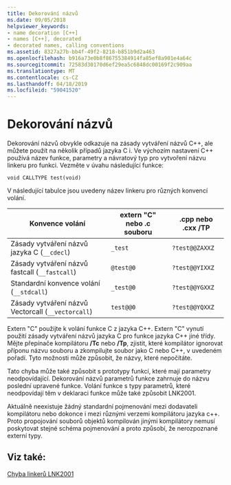 ```yaml
---
title: Dekorování názvů
ms.date: 09/05/2018
helpviewer_keywords:
- name decoration [C++]
- names [C++], decorated
- decorated names, calling conventions
ms.assetid: 8327a27b-bb4f-49f2-8218-b851b9d2a463
ms.openlocfilehash: b916a73e0b8f86755384914fa85ef8a901e4a64c
ms.sourcegitcommit: 72583d30170d6ef29ea5c6848dc00169f2c909aa
ms.translationtype: MT
ms.contentlocale: cs-CZ
ms.lasthandoff: 04/18/2019
ms.locfileid: "59041520"
---
```

# <a name="name-decoration"></a>Dekorování názvů

Dekorování názvů obvykle odkazuje na zásady vytváření názvů C++, ale můžete použít na několik případů jazyka C i. Ve výchozím nastavení C++ používá název funkce, parametry a návratový typ pro vytvoření názvu linkeru pro funkci. Vezměte v úvahu následující funkce:

```
void CALLTYPE test(void)
```

V následující tabulce jsou uvedeny název linkeru pro různých konvencí volání.

|Konvence volání|extern "C" nebo .c souboru|.cpp nebo .cxx /TP|
|------------------------|---------------------------|------------------------|
|Zásady vytváření názvů jazyka C (`__cdecl`)|`_test`|`?test@@ZAXXZ`|
|Zásady vytváření názvů fastcall (`__fastcall`)|`@test@0`|`?test@@YIXXZ`|
|Standardní konvence volání (`__stdcall`)|`_test@0`|`?test@@YGXXZ`|
|Zásady vytváření názvů Vectorcall (`__vectorcall`)|`test@@0`|`?test@@YQXXZ`|

Extern "C" použijte k volání funkce C z jazyka C++. Extern "C" vynutí použití zásady vytváření názvů jazyka C pro funkce jazyka C++ jiné třídy. Mějte přepínače kompilátoru **/Tc** nebo **/Tp**, zjistit, které kompilátor ignorovat příponu názvu souboru a zkompilujte soubor jako C nebo C++, v uvedeném pořadí. Tyto možnosti může způsobit, že názvy, které nepočítáte.

Tato chyba může také způsobit s prototypy funkcí, které mají parametry neodpovídající. Dekorování názvů parametrů funkce zahrnuje do názvu poslední upravené funkce. Volání funkce s typy parametrů, které neodpovídají těm v deklaraci funkce může také způsobit LNK2001.

Aktuálně neexistuje žádný standardní pojmenování mezi dodavateli kompilátoru nebo dokonce i mezi různými verzemi kompilátoru jazyka c++. Proto propojování souborů objektů kompilován jinými kompilátory nemusí poskytovat stejné schéma pojmenování a proto způsobí, že nerozpoznané externí typy.

## <a name="see-also"></a>Viz také:

[Chyba linkerů LNK2001](../../error-messages/tool-errors/linker-tools-error-lnk2001.md)
